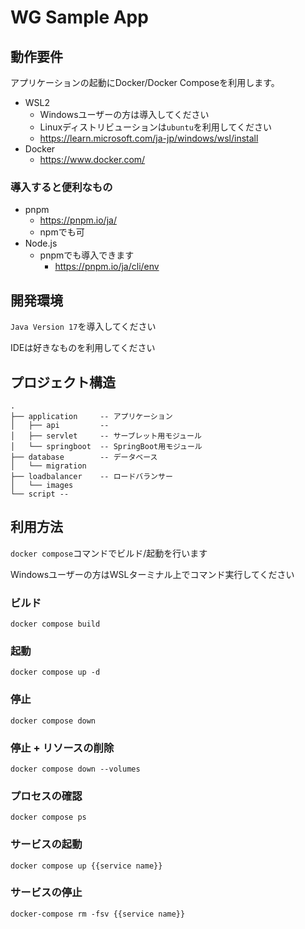 # WG Sample App

## 動作要件

アプリケーションの起動にDocker/Docker Composeを利用します。

- WSL2
    - Windowsユーザーの方は導入してください
    - Linuxディストリビューションは`ubuntu`を利用してください
    - <https://learn.microsoft.com/ja-jp/windows/wsl/install>
- Docker
  - <https://www.docker.com/>

### 導入すると便利なもの
  - pnpm
    - <https://pnpm.io/ja/>
    - npmでも可
  - Node.js
    - pnpmでも導入できます
      - <https://pnpm.io/ja/cli/env>

## 開発環境

`Java Version 17`を導入してください

IDEは好きなものを利用してください

## プロジェクト構造

```text
.
├── application     -- アプリケーション
│   ├── api         -- 
│   ├── servlet     -- サーブレット用モジュール
│   └── springboot  -- SpringBoot用モジュール
├── database        -- データベース
│   └── migration
├── loadbalancer    -- ロードバランサー
│   └── images
└── script -- 
```

## 利用方法

`docker compose`コマンドでビルド/起動を行います

Windowsユーザーの方はWSLターミナル上でコマンド実行してください

### ビルド

```shell
docker compose build
```

### 起動

```shell
docker compose up -d
```

### 停止

```shell
docker compose down
```

### 停止 + リソースの削除

```shell
docker compose down --volumes
```

### プロセスの確認

```shell
docker compose ps
```

### サービスの起動

```shell
docker compose up {{service name}}
```

### サービスの停止

```shell
docker-compose rm -fsv {{service name}}
```